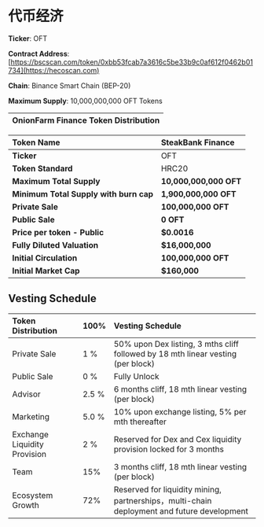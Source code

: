 # 代币经济

**Ticker**: OFT

**Contract Address**: [https://bscscan.com/token/0xbb53fcab7a3616c5be33b9c0af612f0462b01734](https://hecoscan.com)

**Chain**: Binance Smart Chain \(BEP-20\)

**Maximum Supply**: 10,000,000,000 OFT Tokens

| **OnionFarm Finance Token Distribution** |
| :--- |


| **Token Name** | **SteakBank Finance** |
| :--- | :--- |
| **Ticker** | OFT |
| **Token Standard** | HRC20 |
| **Maximum Total Supply** | **10,000,000,000 OFT** |
| **Minimum Total Supply with burn cap** | **1,900,000,000 OFT** |
| **Private Sale** | **100,000,000 OFT** |
| **Public Sale** | **0 OFT** |
| **Price per token - Public** | **$0.0016** |
| **Fully Diluted Valuation** | **$16,000,000** |
| **Initial Circulation** | **100,000,000 OFT** |
| **Initial Market Cap** | **$160,000** |

## Vesting Schedule

| Token Distribution | 100% | Vesting Schedule |
| :--- | :--- | :--- |
| Private Sale | 1 % | 50% upon Dex listing, 3 mths cliff followed by 18 mth linear vesting \(per block\) |
| Public Sale | 0 % | Fully Unlock |
| Advisor | 2.5 % | 6 months cliff, 18 mth linear vesting \(per block\) |
| Marketing | 5.0 % | 10% upon exchange listing, 5% per mth thereafter |
| Exchange Liquidity Provision | 2 % | Reserved for Dex and Cex liquidity provision locked for 3 months |
| Team | 15% | 3 months cliff, 18 mth linear vesting \(per block\) |
| Ecosystem Growth | 72% | Reserved for liquidity mining, partnerships，multi-chain deployment and future development |


